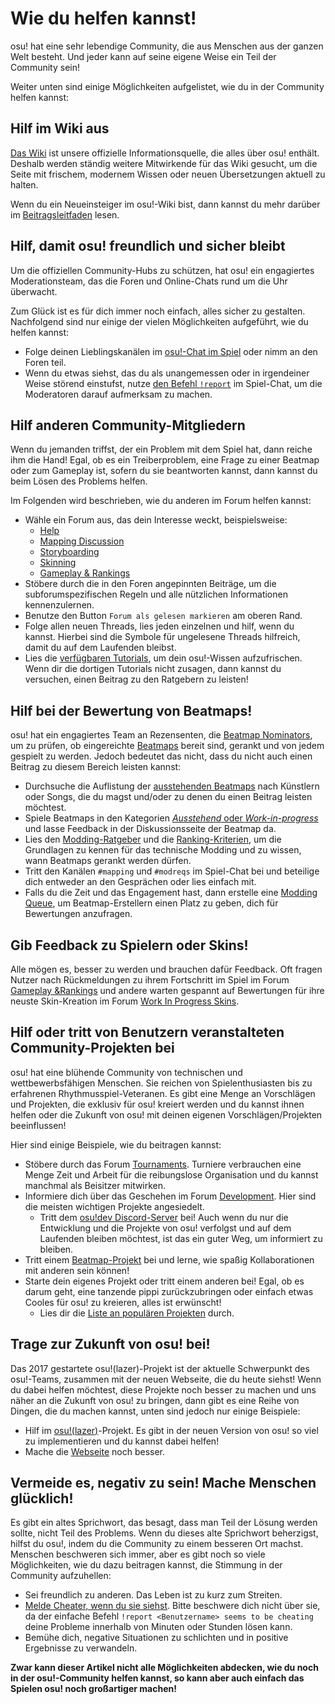 # Wie du helfen kannst!

osu! hat eine sehr lebendige Community, die aus Menschen aus der ganzen Welt besteht. Und jeder kann auf seine eigene Weise ein Teil der Community sein!

Weiter unten sind einige Möglichkeiten aufgelistet, wie du in der Community helfen kannst:

## Hilf im Wiki aus

[Das Wiki](https://github.com/ppy/osu-wiki) ist unsere offizielle Informationsquelle, die alles über osu! enthält. Deshalb werden ständig weitere Mitwirkende für das Wiki gesucht, um die Seite mit frischem, modernem Wissen oder neuen Übersetzungen aktuell zu halten.

Wenn du ein Neueinsteiger im osu!-Wiki bist, dann kannst du mehr darüber im [Beitragsleitfaden](/wiki/osu!_wiki/Contribution_guide) lesen.

## Hilf, damit osu! freundlich und sicher bleibt

Um die offiziellen Community-Hubs zu schützen, hat osu! ein engagiertes Moderationsteam, das die Foren und Online-Chats rund um die Uhr überwacht.

Zum Glück ist es für dich immer noch einfach, alles sicher zu gestalten. Nachfolgend sind nur einige der vielen Möglichkeiten aufgeführt, wie du helfen kannst:

- Folge deinen Lieblingskanälen im [osu!-Chat im Spiel](/wiki/Client/Interface/Chat_console) oder nimm an den Foren teil.
- Wenn du etwas siehst, das du als unangemessen oder in irgendeiner Weise störend einstufst, nutze [den Befehl `!report`](/wiki/Reporting_bad_behaviour) im Spiel-Chat, um die Moderatoren darauf aufmerksam zu machen.

## Hilf anderen Community-Mitgliedern

Wenn du jemanden triffst, der ein Problem mit dem Spiel hat, dann reiche ihm die Hand! Egal, ob es ein Treiberproblem, eine Frage zu einer Beatmap oder zum Gameplay ist, sofern du sie beantworten kannst, dann kannst du beim Lösen des Problems helfen.

Im Folgenden wird beschrieben, wie du anderen im Forum helfen kannst:

- Wähle ein Forum aus, das dein Interesse weckt, beispielsweise:
  - [Help](https://osu.ppy.sh/community/forums/5)
  - [Mapping Discussion](https://osu.ppy.sh/community/forums/56)
  - [Storyboarding](https://osu.ppy.sh/community/forums/20)
  - [Skinning](https://osu.ppy.sh/community/forums/15)
  - [Gameplay & Rankings](https://osu.ppy.sh/community/forums/13)
- Stöbere durch die in den Foren angepinnten Beiträge, um die subforumspezifischen Regeln und alle nützlichen Informationen kennenzulernen.
- Benutze den Button `Forum als gelesen markieren` am oberen Rand.
- Folge allen neuen Threads, lies jeden einzelnen und hilf, wenn du kannst. Hierbei sind die Symbole für ungelesene Threads hilfreich, damit du auf dem Laufenden bleibst.
- Lies die [verfügbaren Tutorials](/wiki/Guides), um dein osu!-Wissen aufzufrischen. Wenn dir die dortigen Tutorials nicht zusagen, dann kannst du versuchen, einen Beitrag zu den Ratgebern zu leisten!

## Hilf bei der Bewertung von Beatmaps!

osu! hat ein engagiertes Team an Rezensenten, die [Beatmap Nominators](/wiki/People/The_Team/Beatmap_Nominators), um zu prüfen, ob eingereichte [Beatmaps](/wiki/Beatmap) bereit sind, gerankt und von jedem gespielt zu werden. Jedoch bedeutet das nicht, dass du nicht auch einen Beitrag zu diesem Bereich leisten kannst:

- Durchsuche die Auflistung der [ausstehenden Beatmaps](https://osu.ppy.sh/beatmapsets?s=pending) nach Künstlern oder Songs, die du magst und/oder zu denen du einen Beitrag leisten möchtest.
- Spiele Beatmaps in den Kategorien [*Ausstehend* oder *Work-in-progress*](/wiki/Beatmap/Category#work-in-progress-und-ausstehend) und lasse Feedback in der Diskussionsseite der Beatmap da.
- Lies den [Modding-Ratgeber](/wiki/Modding) und die [Ranking-Kriterien](/wiki/Ranking_Criteria), um die Grundlagen zu kennen für das technische Modding und zu wissen, wann Beatmaps gerankt werden dürfen.
- Tritt den Kanälen `#mapping` und `#modreqs` im Spiel-Chat bei und beteilige dich entweder an den Gesprächen oder lies einfach mit.
- Falls du die Zeit und das Engagement hast, dann erstelle eine [Modding Queue](https://osu.ppy.sh/community/forums/60), um Beatmap-Erstellern einen Platz zu geben, dich für Bewertungen anzufragen.

## Gib Feedback zu Spielern oder Skins!

Alle mögen es, besser zu werden und brauchen dafür Feedback. Oft fragen Nutzer nach Rückmeldungen zu ihrem Fortschritt im Spiel im Forum [Gameplay &Rankings](https://osu.ppy.sh/community/forums/13) und andere warten gespannt auf Bewertungen für ihre neuste Skin-Kreation im Forum [Work In Progress Skins](https://osu.ppy.sh/community/forums/119).

## Hilf oder tritt von Benutzern veranstalteten Community-Projekten bei

osu! hat eine blühende Community von technischen und wettbewerbsfähigen Menschen. Sie reichen von Spielenthusiasten bis zu erfahrenen Rhythmusspiel-Veteranen. Es gibt eine Menge an Vorschlägen und Projekten, die exklusiv für osu! kreiert werden und du kannst ihnen helfen oder die Zukunft von osu! mit deinen eigenen Vorschlägen/Projekten beeinflussen!

Hier sind einige Beispiele, wie du beitragen kannst:

- Stöbere durch das Forum [Tournaments](https://osu.ppy.sh/community/forums/55). Turniere verbrauchen eine Menge Zeit und Arbeit für die reibungslose Organisation und du kannst manchmal als Beisitzer mitwirken.
- Informiere dich über das Geschehen im Forum [Development](https://osu.ppy.sh/community/forums/2). Hier sind die meisten wichtigen Projekte angesiedelt.
  - Tritt dem [osu!dev Discord-Server](https://discord.gg/ppy) bei! Auch wenn du nur die Entwicklung und die Projekte von osu! verfolgst und auf dem Laufenden bleiben möchtest, ist das ein guter Weg, um informiert zu bleiben.
- Tritt einem [Beatmap-Projekt](https://osu.ppy.sh/community/forums/53) bei und lerne, wie spaßig Kollaborationen mit anderen sein können!
- Starte dein eigenes Projekt oder tritt einem anderen bei! Egal, ob es darum geht, eine tanzende pippi zurückzubringen oder einfach etwas Cooles für osu! zu kreieren, alles ist erwünscht!
  - Lies dir die [Liste an populären Projekten](/wiki/Community/Projects) durch.

## Trage zur Zukunft von osu! bei!

Das 2017 gestartete osu!(lazer)-Projekt ist der aktuelle Schwerpunkt des osu!-Teams, zusammen mit der neuen Webseite, die du heute siehst! Wenn du dabei helfen möchtest, diese Projekte noch besser zu machen und uns näher an die Zukunft von osu! zu bringen, dann gibt es eine Reihe von Dingen, die du machen kannst, unten sind jedoch nur einige Beispiele:

- Hilf im [osu!(lazer)](https://github.com/ppy/osu)-Projekt. Es gibt in der neuen Version von osu! so viel zu implementieren und du kannst dabei helfen!
- Mache die [Webseite](https://github.com/ppy/osu-web) noch besser.

## Vermeide es, negativ zu sein! Mache Menschen glücklich!

Es gibt ein altes Sprichwort, das besagt, dass man Teil der Lösung werden sollte, nicht Teil des Problems. Wenn du dieses alte Sprichwort beherzigst, hilfst du osu!, indem du die Community zu einem besseren Ort machst. Menschen beschweren sich immer, aber es gibt noch so viele Möglichkeiten, wie du dazu beitragen kannst, die Stimmung in der Community aufzuhellen:

- Sei freundlich zu anderen. Das Leben ist zu kurz zum Streiten.
- [Melde Cheater, wenn du sie siehst](/wiki/Reporting_bad_behaviour/Handling_foul_play). Bitte beschwere dich nicht über sie, da der einfache Befehl `!report <Benutzername> seems to be cheating` deine Probleme innerhalb von Minuten oder Stunden lösen kann.
- Bemühe dich, negative Situationen zu schlichten und in positive Ergebnisse zu verwandeln.

**Zwar kann dieser Artikel nicht alle Möglichkeiten abdecken, wie du noch in der osu!-Community helfen kannst, so kann aber auch einfach das Spielen osu! noch großartiger machen!**
